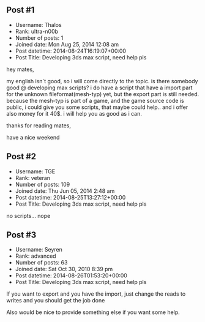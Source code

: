 ## Post #1
- Username: Thalos
- Rank: ultra-n00b
- Number of posts: 1
- Joined date: Mon Aug 25, 2014 12:08 am
- Post datetime: 2014-08-24T16:19:07+00:00
- Post Title: Developing 3ds max script, need help pls

hey mates,

my english isn´t good, so i will come directly to the topic.
is there somebody good @ developing max scripts?
i do have a script that have a import part for the unknown fileformat(mesh-typ) yet, but the export part is still needed.
because the mesh-typ is part of a game, and the game source code is public, i could give you some scripts, that maybe could help..
and i offer also money for it 40$. i will help you as good as i can.

thanks for reading mates,

have a nice weekend
## Post #2
- Username: TGE
- Rank: veteran
- Number of posts: 109
- Joined date: Thu Jun 05, 2014 2:48 am
- Post datetime: 2014-08-25T13:27:12+00:00
- Post Title: Developing 3ds max script, need help pls

no scripts...
nope
## Post #3
- Username: Seyren
- Rank: advanced
- Number of posts: 63
- Joined date: Sat Oct 30, 2010 8:39 pm
- Post datetime: 2014-08-26T01:53:20+00:00
- Post Title: Developing 3ds max script, need help pls

If you want to export and you have the import, just change the reads to writes and you should get the job done 

Also would be nice to provide something else if you want some help.
